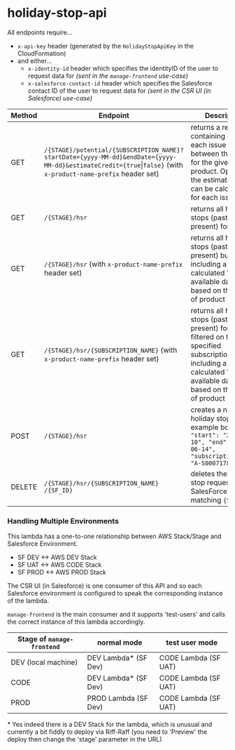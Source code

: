 # holiday-stop-api
All endpoints require...

- `x-api-key` header (generated by the `HolidayStopApiKey` in the CloudFormation)
- and either...
  - `x-identity-id` header which specifies the identityID of the user to request data for _(sent in the `manage-frontend` use-case)_
  - `x-salesforce-contact-id` header which specifies the Salesforce contact ID of the user to request data for _(sent in the CSR UI (in Salesforce) use-case)_

| Method | Endpoint | Description |
| --- | --- | --- | 
| GET | `/{STAGE}/potential/{SUBSCRIPTION_NAME}?startDate={yyyy-MM-dd}&endDate={yyyy-MM-dd}&estimateCredit={true`&#124;`false}`  (with `x-product-name-prefix` header set)  | returns a response containing dates for each issue impacted between the dates for the given product. Optionally the estimated credit can be calculated for each issue. |
| GET | `/{STAGE}/hsr` | returns all holiday stops (past & present) for the user |
| GET | `/{STAGE}/hsr` (with `x-product-name-prefix` header set) | returns all holiday stops (past & present) but including a calculated 'first available date' based on the type of product |
| GET | `/{STAGE}/hsr/{SUBSCRIPTION_NAME}` (with `x-product-name-prefix` header set) | returns all holiday stops (past & present) for the user filtered on the specified subscription also including a calculated 'first available date' based on the type of product |
| POST | `/{STAGE}/hsr` | creates a new all holiday stop, example body `{ "start": "2023-06-10", "end": "2024-06-14", "subscriptionName": "A-S00071783" }`|
| DELETE | `/{STAGE}/hsr/{SUBSCRIPTION_NAME} /{SF_ID}` | deletes the holiday stop request from SalesForce (with Id matching `{SF_ID}`) |


### Handling Multiple Environments
This lambda has a one-to-one relationship between AWS Stack/Stage and Salesforce Environment.
- SF DEV <-> AWS DEV Stack
- SF UAT <-> AWS CODE Stack
- SF PROD <-> AWS PROD Stack


The CSR UI (in Salesforce) is one consumer of this API and so each Salesforce environment is configured to speak the corresponding instance of the lambda.

`manage-frontend` is the main consumer and it supports 'test-users' and calls the correct instance of this lambda accordingly.

| Stage of `manage-frontend` | normal mode | test user mode |
| --- | --- | --- |
| DEV (local machine) | DEV Lambda* (SF Dev) | CODE Lambda (SF UAT) |
| CODE | DEV Lambda* (SF Dev) | CODE Lambda (SF UAT) |
| PROD | PROD Lambda (SF Dev) | CODE Lambda (SF UAT) |

\* Yes indeed there is a DEV Stack for the lambda, which is unusual and currently a bit fiddly to deploy via Riff-Raff (you need to 'Preview' the deploy then change the 'stage' parameter in the URL)

